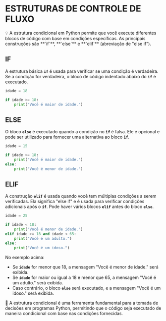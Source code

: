 # ESTRUTURAS DE CONTROLE DE FLUXO

<aside>
💡 A estrutura condicional em Python permite que você execute diferentes blocos de código com base em condições específicas. As principais construções são **`if`**, **`else`** e **`elif`** (abreviação de "else if").

</aside>

## IF

A estrutura básica **`if`** é usada para verificar se uma condição é verdadeira. Se a condição for verdadeira, o bloco de código indentado abaixo do **`if`** é executado.

```python
idade = 18

if idade >= 18:
    print("Você é maior de idade.")
```

## ELSE

O bloco **`else`** é executado quando a condição no **`if`** é falsa. Ele é opcional e pode ser utilizado para fornecer uma alternativa ao bloco **`if`**.

```python
idade = 15

if idade >= 18:
    print("Você é maior de idade.")
else:
    print("Você é menor de idade.")
```

## ELIF

A construção **`elif`** é usada quando você tem múltiplas condições a serem verificadas. Ela significa "else if" e é usada para verificar condições adicionais após o **`if`**. Pode haver vários blocos **`elif`** antes do bloco **`else`**.

```python
idade = 25

if idade < 18:
    print("Você é menor de idade.")
elif idade >= 18 and idade < 65:
    print("Você é um adulto.")
else:
    print("Você é um idoso.")
```

No exemplo acima:

- Se **`idade`** for menor que 18, a mensagem "Você é menor de idade." será exibida.
- Se **`idade`** for maior ou igual a 18 e menor que 65, a mensagem "Você é um adulto." será exibida.
- Caso contrário, o bloco **`else`** será executado, e a mensagem "Você é um idoso." será exibida.

<aside>
📢 A estrutura condicional é uma ferramenta fundamental para a tomada de decisões em programas Python, permitindo que o código seja executado de maneira condicional com base nas condições fornecidas.

</aside>

